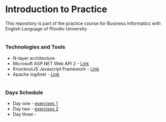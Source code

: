 # Introduction to Practice
This repository is part of the practice course for Business Informatics with English Language of Plovdiv University


# 
### Technologies and Tools
* N-layer architecture
* Microsoft ASP.NET Web API 2 - [Link](https://msdn.microsoft.com/en-us/library/dn448365(v=vs.118).aspx)
* KnockoutJS Javascript Framework - [Link](https://knockoutjs.com)
* Apache log4net - [Link](https://logging.apache.org/log4net/release/config-examples.html#FileAppender)


#
### Days Schedule

* Day one - [exercises 1](https://github.com/pkyurkchiev/practice-biel\exercises\day_1\TaskManager)
* Day two - [exercises 2](https://github.com/pkyurkchiev/practice-biel\exercises\day_2\TaskManager)
* Day three -